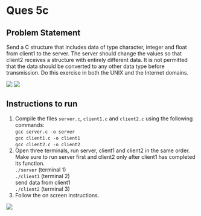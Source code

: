 # Ques 5c

## Problem Statement
Send a C structure that includes data of type character, integer and
float from client1 to the server. The server should change the values so
that client2 receives a structure with entirely different data. It is not
permitted that the data should be converted to any other data type
before transmission. Do this exercise in both the UNIX and the Internet
domains.

![](https://img.shields.io/badge/Language-C-orange.svg)
![](https://img.shields.io/badge/Language-Bash-orange.svg)

## Instructions to run
1. Compile the files `server.c`, `client1.c` and `client2.c` using the following commands:  
`gcc server.c -o server`  
`gcc client1.c -o client1`  
`gcc client2.c -o client2`
2. Open three terminals, run server, client1 and client2 in the same order. Make sure to run server first and client2 only after client1 has completed its function.  
`./server` (terminal 1)   
`./client1` (terminal 2)  
send data from client1  
`./client2` (terminal 3)   
3. Follow the on screen instructions.


![](https://ForTheBadge.com/images/badges/built-with-love.svg)
